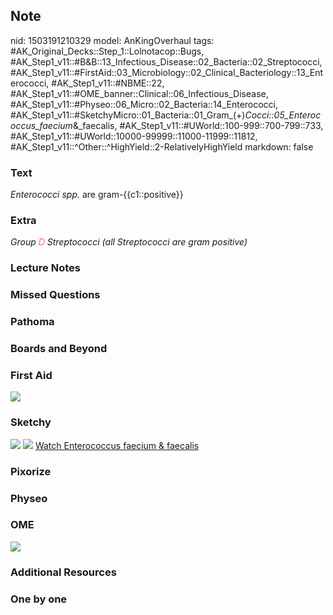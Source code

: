 ## Note
nid: 1503191210329
model: AnKingOverhaul
tags: #AK_Original_Decks::Step_1::Lolnotacop::Bugs, #AK_Step1_v11::#B&B::13_Infectious_Disease::02_Bacteria::02_Streptococci, #AK_Step1_v11::#FirstAid::03_Microbiology::02_Clinical_Bacteriology::13_Enterococci, #AK_Step1_v11::#NBME::22, #AK_Step1_v11::#OME_banner::Clinical::06_Infectious_Disease, #AK_Step1_v11::#Physeo::06_Micro::02_Bacteria::14_Enterococci, #AK_Step1_v11::#SketchyMicro::01_Bacteria::01_Gram_(+)_Cocci::05_Enterococcus_faecium_&_faecalis, #AK_Step1_v11::#UWorld::100-999::700-799::733, #AK_Step1_v11::#UWorld::10000-99999::11000-11999::11812, #AK_Step1_v11::^Other::^HighYield::2-RelativelyHighYield
markdown: false

### Text
<i>Enterococci spp.</i> are gram-{{c1::positive}}

### Extra
<i>Group <font color="#FC5A8D">D</font> Streptococci (all
Streptococci are gram positive)</i>

### Lecture Notes


### Missed Questions


### Pathoma


### Boards and Beyond


### First Aid
<img src="tmppob_pbdg.png">

### Sketchy
<img src="paste-474800044638209.jpg"> <img src=
"Screen%20Shot%202019-09-26%20at%208.12.06%20AM.png"> <a href=
"https://dashboard.sketchy.com/study/medical/courses/medical-microbiology/units/medical-microbiology-bacteria/videos/medical-microbiology-bacteria-gram-positive-cocci-enterococcus-faecium-and-faecalis?utm_source=anki&utm_medium=partnership&utm_campaign=february_update&utm_content=medical">
Watch Enterococcus faecium & faecalis</a>

### Pixorize


### Physeo


### OME
<div class="ome-widget">
  <a href=
  "https://onlinemeded.org/spa/infectious-disease?ref=anki"><img src="_OME_AnkiFlashcards_Topic_4.png"></a>
</div>

### Additional Resources


### One by one

